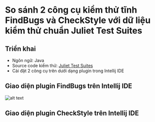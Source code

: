 # So sánh 2 công cụ kiểm thử tĩnh FindBugs và CheckStyle với dữ liệu kiểm thử chuẩn Juliet Test Suites

## Triển khai

- Ngôn ngữ: Java
- Source code kiểm thử: <a href="https://samate.nist.gov/SRD/testsuite.php">Juliet Test Suites</a>
- Cài đặt 2 công cụ trên dưới dạng plugin trong Intellij IDE

## Giao diện plugin FindBugs trên Intellij IDE
![alt text]()

## Giao diện plugin CheckStyle trên Intellij IDE
